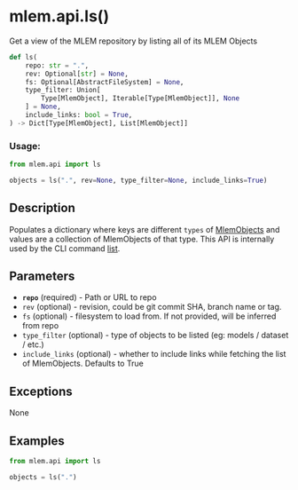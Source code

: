 # mlem.api.ls()

Get a view of the MLEM repository by listing all of its MLEM Objects

```py
def ls(
    repo: str = ".",
    rev: Optional[str] = None,
    fs: Optional[AbstractFileSystem] = None,
    type_filter: Union[
        Type[MlemObject], Iterable[Type[MlemObject]], None
    ] = None,
    include_links: bool = True,
) -> Dict[Type[MlemObject], List[MlemObject]]
```

### Usage:

```py
from mlem.api import ls

objects = ls(".", rev=None, type_filter=None, include_links=True)
```

## Description

Populates a dictionary where keys are different `types` of
[MlemObjects](/doc/user-guide/basic-concepts#mlem-objects) and values are a
collection of MlemObjects of that type. This API is internally used by the CLI
command [list](/doc/command-reference/list).

## Parameters

- **`repo`** (required) - Path or URL to repo
- `rev` (optional) - revision, could be git commit SHA, branch name or tag.
- `fs` (optional) - filesystem to load from. If not provided, will be inferred
  from repo
- `type_filter` (optional) - type of objects to be listed (eg: models / dataset
  / etc.)
- `include_links` (optional) - whether to include links while fetching the list
  of MlemObjects. Defaults to True

## Exceptions

None

## Examples

```py
from mlem.api import ls

objects = ls(".")
```
